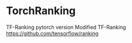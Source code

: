 # TorchRanking
TF-Ranking pytorch version
Modified TF-Ranking 
https://github.com/tensorflow/ranking
